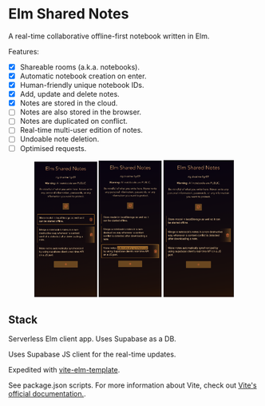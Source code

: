 # Elm Shared Notes

A real-time collaborative offline-first notebook written in Elm.

Features:

- [x] Shareable rooms (a.k.a. notebooks).
- [x] Automatic notebook creation on enter.
- [x] Human-friendly unique notebook IDs.
- [x] Add, update and delete notes.
- [x] Notes are stored in the cloud.
- [ ] Notes are also stored in the browser.
- [ ] Notes are duplicated on conflict.
- [ ] Real-time multi-user edition of notes.
- [ ] Undoable note deletion.
- [ ] Optimised requests.

<p align="center">
  <img width="25%" src="./readme/screenshot1.png" alt="screenshot with notes states" />
  <img width="25%" src="./readme/screenshot2.png" alt="screenshot with selected text" />
  <img width="28%" src="./readme/screenshot3.png" alt="screenshot with text overlapping gradient" />
</p>


## Stack

Serverless Elm client app. Uses Supabase as a DB.

Uses Supabase JS client for the real-time updates.

Expedited with [vite-elm-template](https://github.com/lindsaykwardell/vite-elm-template).

See package.json scripts. For more information about Vite, check out [Vite's official documentation.](https://vitejs.dev/).
